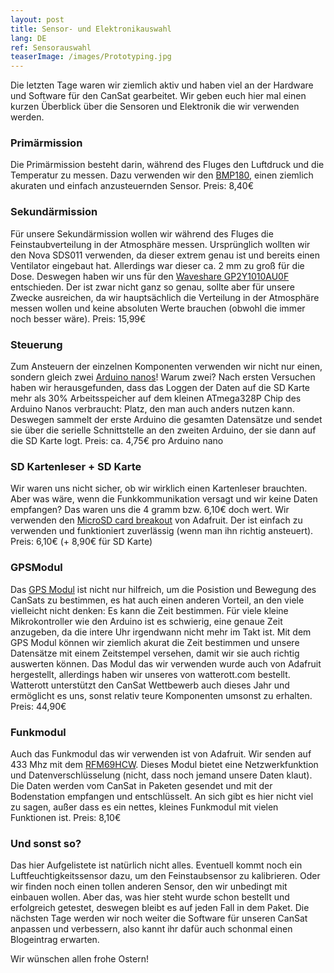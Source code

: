 ```yaml
---
layout: post
title: Sensor- und Elektronikauswahl
lang: DE
ref: Sensorauswahl
teaserImage: /images/Prototyping.jpg
---
```


Die letzten Tage waren wir ziemlich aktiv und haben viel
an der Hardware und Software für den CanSat gearbeitet. Wir geben
euch hier mal einen kurzen Überblick über die Sensoren und Elektronik
die wir verwenden werden.

### Primärmission
Die Primärmission besteht darin, während des Fluges den Luftdruck und
die Temperatur zu messen. Dazu verwenden wir den [BMP180](https://www.amazon.de/kwmobile-Luftdruck-digitalem-Barometric-Raspberry/dp/B01M0LU3KF/), 
einen ziemlich akuraten und einfach anzusteuernden Sensor.
Preis: 8,40€


### Sekundärmission
Für unsere Sekundärmission wollen wir während des Fluges die Feinstaubverteilung
in der Atmosphäre messen. Ursprünglich wollten wir den Nova SDS011 verwenden, da
dieser extrem genau ist und bereits einen Ventilator eingebaut hat.
Allerdings war dieser ca. 2 mm zu groß für die Dose.
Deswegen haben wir uns für den [Waveshare GP2Y1010AU0F](https://www.amazon.de/Waveshare-Dust-Sensor-GP2Y1010AU0F-Conditioner/dp/B00T2T7FUS/)
entschieden. Der ist zwar nicht ganz so genau, sollte aber für unsere Zwecke ausreichen, 
da wir hauptsächlich die Verteilung in der Atmosphäre messen wollen und keine absoluten Werte brauchen (obwohl die immer noch besser wäre).
Preis: 15,99€


### Steuerung
Zum Ansteuern der einzelnen Komponenten verwenden wir nicht nur einen, sondern gleich zwei [Arduino nanos](https://www.amazon.de/gp/product/B0713ZRJLC/)!
Warum zwei? Nach ersten Versuchen haben wir herausgefunden, dass das Loggen der Daten auf die SD Karte mehr als
30% Arbeitsspeicher auf dem kleinen ATmega328P Chip des Arduino Nanos verbraucht: Platz, den man auch anders nutzen kann.
Deswegen sammelt der erste Arduino die gesamten Datensätze und sendet sie über die serielle Schnittstelle an den
zweiten Arduino, der sie dann auf die SD Karte logt. 
Preis: ca. 4,75€ pro Arduino nano


### SD Kartenleser + SD Karte
Wir waren uns nicht sicher, ob wir wirklich einen Kartenleser brauchten. Aber was wäre, wenn die Funkkommunikation versagt und
wir keine Daten empfangen? Das waren uns die 4 gramm bzw. 6,10€ doch wert. Wir verwenden den [MicroSD card breakout](https://www.adafruit.com/product/254)
von Adafruit. Der ist einfach zu verwenden und funktioniert zuverlässig (wenn man ihn richtig ansteuert).
Preis: 6,10€ (+ 8,90€ für SD Karte)


### GPSModul
Das [GPS Modul](http://www.watterott.com/de/Adafruit-Ultimate-GPS-Breakout-66-channel) ist nicht nur hilfreich, um die Posistion und Bewegung des CanSats zu bestimmen, 
es hat auch einen anderen Vorteil, an den viele vielleicht nicht denken: Es kann die Zeit bestimmen.
Für viele kleine Mikrokontroller wie den Arduino ist es schwierig, eine genaue Zeit anzugeben, da die intere Uhr irgendwann nicht mehr im Takt ist.
Mit dem GPS Modul können wir ziemlich akurat die Zeit bestimmen und unsere Datensätze mit einem Zeitstempel versehen, damit
wir sie auch richtig auswerten können.
Das Modul das wir verwenden wurde auch von Adafruit hergestellt, allerdings haben wir unseres von watterott.com bestellt.
Watterott unterstützt den CanSat Wettbewerb auch dieses Jahr und ermöglicht es uns, sonst relativ teure Komponenten umsonst zu erhalten.
Preis: 44,90€


### Funkmodul
Auch das Funkmodul das wir verwenden ist von Adafruit. Wir senden auf 433 Mhz mit dem [RFM69HCW](https://www.adafruit.com/product/3071). Dieses Modul bietet
eine Netzwerkfunktion und Datenverschlüsselung (nicht, dass noch jemand unsere Daten klaut). Die Daten werden vom CanSat
in Paketen gesendet und mit der Bodenstation empfangen und entschlüsselt. An sich gibt es hier nicht viel zu sagen, außer
dass es ein nettes, kleines Funkmodul mit vielen Funktionen ist.
Preis: 8,10€


### Und sonst so?
Das hier Aufgelistete ist natürlich nicht alles. Eventuell kommt noch ein Luftfeuchtigkeitssensor dazu, um
den Feinstaubsensor zu kalibrieren. Oder wir finden noch einen tollen anderen Sensor, den wir unbedingt mit einbauen wollen.
Aber das, was hier steht wurde schon bestellt und erfolgreich getestet, deswegen bleibt es auf jeden Fall in dem Paket.
Die nächsten Tage werden wir noch weiter die Software für unseren CanSat anpassen und verbessern, also kannt ihr dafür auch 
schonmal einen Blogeintrag erwarten.

Wir wünschen allen frohe Ostern!
